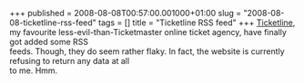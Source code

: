 +++
published = 2008-08-08T00:57:00.001000+01:00
slug = "2008-08-08-ticketline-rss-feed"
tags = []
title = "Ticketline RSS feed"
+++
[Ticketline](http://www.ticketline.co.uk/), my favourite
less-evil-than-Ticketmaster online ticket agency, have finally got added
some RSS  
feeds. Though, they do seem rather flaky. In fact, the website is
currently refusing to return any data at all  
to me. Hmm.
